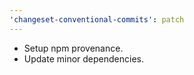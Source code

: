 ```yaml
---
'changeset-conventional-commits': patch
---
```


- Setup npm provenance.
- Update minor dependencies.
